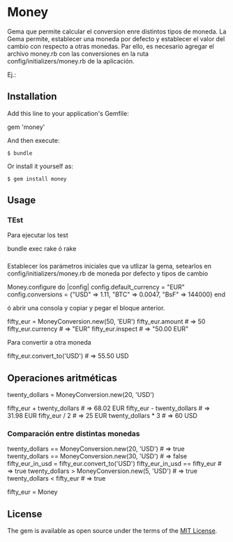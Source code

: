 # Money

Gema que permite calcular el conversion enre distintos tipos de moneda. 
La Gema permite, establecer una moneda por defecto y establecer el valor del cambio  con respecto a otras monedas. Par ello, es necesario agregar el archivo money.rb con las conversiones en la ruta  config/initializers/money.rb de la aplicación.




Ej.:



## Installation

Add this line to your application's Gemfile:


gem 'money'


And then execute:

    $ bundle

Or install it yourself as:

    $ gem install money

## Usage

### TEst

Para ejecutar los test

bundle exec rake ó rake

###


Establecer los parámetros iniciales que va utlizar la gema, setearlos en config/initializers/money.rb de moneda por defecto y tipos de cambio

Money.configure do |config|
	config.default_currency = "EUR"
	config.conversions = {"USD" => 1.11, "BTC" => 0.0047, "BsF" => 144000}
end

ó abrir una consola y copiar y pegar el bloque anterior.


fifty_eur = MoneyConversion.new(50, 'EUR')
fifty_eur.amount # => 50
fifty_eur.currency # => "EUR"
fifty_eur.inspect # => "50.00 EUR"

Para convertir a otra moneda

fifty_eur.convert_to('USD') # => 55.50 USD

## Operaciones aritméticas

twenty_dollars = MoneyConversion.new(20, 'USD')

fifty_eur + twenty_dollars # => 68.02 EUR
fifty_eur - twenty_dollars # => 31.98 EUR
fifty_eur / 2 # => 25 EUR
twenty_dollars * 3 # => 60 USD

### Comparación entre distintas monedas

twenty_dollars == MoneyConversion.new(20, 'USD') # => true
twenty_dollars == MoneyConversion.new(30, 'USD') # => false
fifty_eur_in_usd = fifty_eur.convert_to('USD')
fifty_eur_in_usd == fifty_eur # => true
twenty_dollars > MoneyConversion.new(5, 'USD') # => true
twenty_dollars < fifty_eur # => true


fifty_eur = Money



## License

The gem is available as open source under the terms of the [MIT License](http://opensource.org/licenses/MIT).

